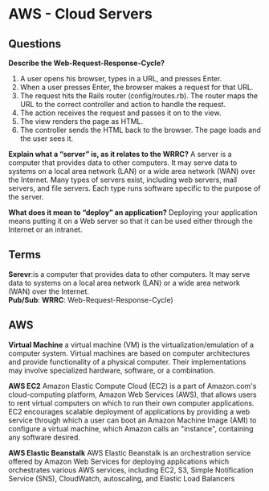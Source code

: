 # AWS - Cloud Servers

## Questions

**Describe the Web-Request-Response-Cycle?**
1. A user opens his browser, types in a URL, and presses Enter.
2. When a user presses Enter, the browser makes a request for that URL.
3. The request hits the Rails router (config/routes.rb). The router maps the URL to the correct controller and action to handle the request.
4. The action receives the request and passes it on to the view.
5. The view renders the page as HTML.
6. The controller sends the HTML back to the browser. The page loads and the user sees it.  

**Explain what a “server” is, as it relates to the WRRC?**
A server is a computer that provides data to other computers. It may serve data to systems on a local area network (LAN) or a wide area network (WAN) over the Internet.
Many types of servers exist, including web servers, mail servers, and file servers. Each type runs software specific to the purpose of the server.  

**What does it mean to “deploy” an application?**
Deploying your application means putting it on a Web server so that it can be used either through the Internet or an intranet.  

## Terms
**Serevr**:is a computer that provides data to other computers. It may serve data to systems on a local area network (LAN) or a wide area network (WAN) over the Internet.  
**Pub/Sub**:
**WRRC**: Web-Request-Response-Cycle)

## AWS

**Virtual Machine**
a virtual machine (VM) is the virtualization/emulation of a computer system. Virtual machines are based on computer architectures and provide functionality of a physical computer. Their implementations may involve specialized hardware, software, or a combination.  

**AWS EC2**
Amazon Elastic Compute Cloud (EC2) is a part of Amazon.com's cloud-computing platform, Amazon Web Services (AWS), that allows users to rent virtual computers on which to run their own computer applications. EC2 encourages scalable deployment of applications by providing a web service through which a user can boot an Amazon Machine Image (AMI) to configure a virtual machine, which Amazon calls an "instance", containing any software desired.  

**AWS Elastic Beanstalk**
AWS Elastic Beanstalk is an orchestration service offered by Amazon Web Services for deploying applications which orchestrates various AWS services, including EC2, S3, Simple Notification Service (SNS), CloudWatch, autoscaling, and Elastic Load Balancers